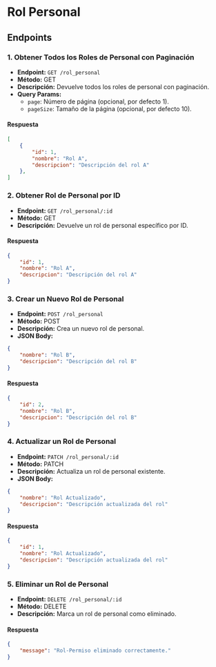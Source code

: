 # Rol Personal

## Endpoints

### 1. Obtener Todos los Roles de Personal con Paginación
- **Endpoint:** `GET /rol_personal`
- **Método:** GET
- **Descripción:** Devuelve todos los roles de personal con paginación.
- **Query Params:**
  - `page`: Número de página (opcional, por defecto 1).
  - `pageSize`: Tamaño de la página (opcional, por defecto 10).

#### Respuesta
```json
[
    {
        "id": 1,
        "nombre": "Rol A",
        "descripcion": "Descripción del rol A"
    },
]
```

### 2. Obtener Rol de Personal por ID
- **Endpoint:** `GET /rol_personal/:id`
- **Método:** GET
- **Descripción:** Devuelve un rol de personal específico por ID.

#### Respuesta
```json
{
    "id": 1,
    "nombre": "Rol A",
    "descripcion": "Descripción del rol A"
}
```

### 3. Crear un Nuevo Rol de Personal
- **Endpoint:** `POST /rol_personal`
- **Método:** POST
- **Descripción:** Crea un nuevo rol de personal.
- **JSON Body:**
```json
{
    "nombre": "Rol B",
    "descripcion": "Descripción del rol B"
}
```

#### Respuesta
```json
{
    "id": 2,
    "nombre": "Rol B",
    "descripcion": "Descripción del rol B"
}
```

### 4. Actualizar un Rol de Personal
- **Endpoint:** `PATCH /rol_personal/:id`
- **Método:** PATCH
- **Descripción:** Actualiza un rol de personal existente.
- **JSON Body:**
```json
{
    "nombre": "Rol Actualizado",
    "descripcion": "Descripción actualizada del rol"
}
```

#### Respuesta
```json
{
    "id": 1,
    "nombre": "Rol Actualizado",
    "descripcion": "Descripción actualizada del rol"
}
```

### 5. Eliminar un Rol de Personal
- **Endpoint:** `DELETE /rol_personal/:id`
- **Método:** DELETE
- **Descripción:** Marca un rol de personal como eliminado.

#### Respuesta
```json
{
    "message": "Rol-Permiso eliminado correctamente."
}
```